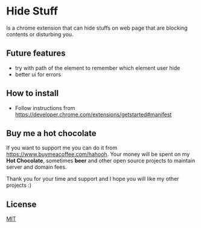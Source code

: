 # Hide Stuff
Is a chrome extension that can hide stuffs on web page that are blocking contents or disturbing you. 

## Future features
* try with path of the element to remember which element user hide
* better ui for errors

## How to install
* Follow instructions from https://developer.chrome.com/extensions/getstarted#manifest

## Buy me a hot chocolate
If you want to support me you can do it from https://www.buymeacoffee.com/hahooh. Your money will be spent on my <b>Hot Chocolate</b>, sometimes <b>beer</b> and other open source projects to maintain server and domain fees.

Thank you for your time and support and I hope you will like my other projects :) 

## License
[MIT](https://github.com/hahooh/hide-stuff/blob/master/LICENSE)